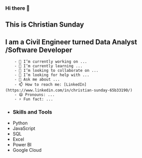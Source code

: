 ### Hi there 👋

## This is Christian Sunday

## I am a Civil Engineer turned Data Analyst /Software Developer

    
        - 🔭 I’m currently working on ...
        - 🌱 I’m currently learning ...
        - 👯 I’m looking to collaborate on ...
        - 🤔 I’m looking for help with ...
        - 💬 Ask me about ...
        - 📫 How to reach me: [LinkedIn](https://www.linkedin.com/in/christian-sunday-65b33190/)
        - 😄 Pronouns: ...
        - ⚡ Fun fact: ...

- ### Skills and Tools
- Python
- JavaScript
- SQL
- Excel
- Power BI
- Google Cloud
  
